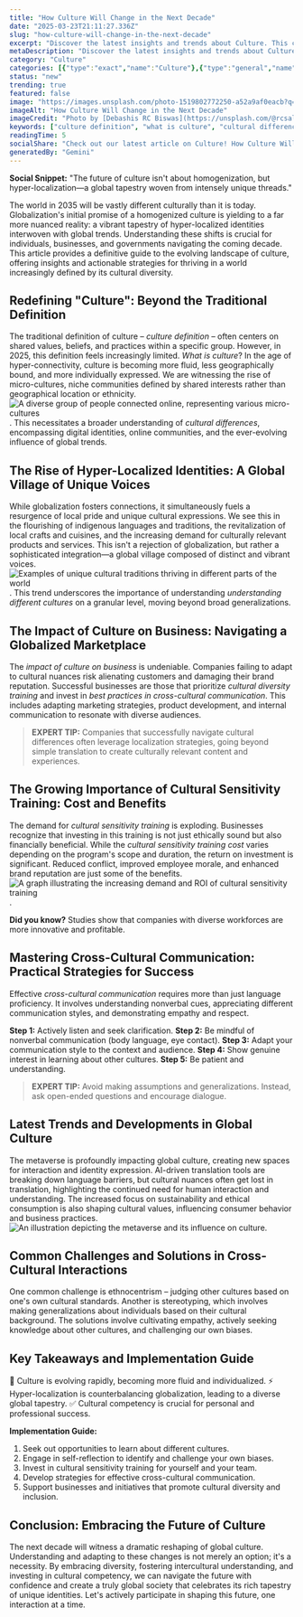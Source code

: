 ```yaml
---
title: "How Culture Will Change in the Next Decade"
date: "2025-03-23T21:11:27.336Z"
slug: "how-culture-will-change-in-the-next-decade"
excerpt: "Discover the latest insights and trends about Culture. This comprehensive guide covers everything you need to know about Culture in 2025."
metaDescription: "Discover the latest insights and trends about Culture. This comprehensive guide covers everything you need to know about Culture in 2025."
category: "Culture"
categories: [{"type":"exact","name":"Culture"},{"type":"general","name":"Social Sciences"},{"type":"medium","name":"Anthropology"},{"type":"specific","name":"Cultural Studies"},{"type":"niche","name":"Ritual Analysis"}]
status: "new"
trending: true
featured: false
image: "https://images.unsplash.com/photo-1519802772250-a52a9af0eacb?q=85&w=1200&fit=max&fm=webp&auto=compress"
imageAlt: "How Culture Will Change in the Next Decade"
imageCredit: "Photo by [Debashis RC Biswas](https://unsplash.com/@rcsalbum) on Unsplash"
keywords: ["culture definition", "what is culture", "cultural differences", "understanding different cultures", "impact of culture on business", "cultural diversity training", "best practices in cross-cultural communication", "how to learn about different cultures", "cultural sensitivity training cost", "global culture and business"]
readingTime: 5
socialShare: "Check out our latest article on Culture! How Culture Will Change in the Next Decade #culture definition #what is culture #cultural differences"
generatedBy: "Gemini"
---
```




**Social Snippet:** "The future of culture isn't about homogenization, but hyper-localization—a global tapestry woven from intensely unique threads."

The world in 2035 will be vastly different culturally than it is today.  Globalization's initial promise of a homogenized culture is yielding to a far more nuanced reality: a vibrant tapestry of hyper-localized identities interwoven with global trends.  Understanding these shifts is crucial for individuals, businesses, and governments navigating the coming decade. This article provides a definitive guide to the evolving landscape of culture, offering insights and actionable strategies for thriving in a world increasingly defined by its cultural diversity.

## Redefining "Culture": Beyond the Traditional Definition

The traditional definition of culture – *culture definition* – often centers on shared values, beliefs, and practices within a specific group.  However, in 2025, this definition feels increasingly limited.  *What is culture*?  In the age of hyper-connectivity,  culture is becoming more fluid, less geographically bound, and more individually expressed.  We are witnessing the rise of micro-cultures, niche communities defined by shared interests rather than geographical location or ethnicity.  ![A diverse group of people connected online, representing various micro-cultures](https://images.unsplash.com/photo-1543906965-f9520aa2ed8a?q=85&w=1200&fit=max&fm=webp&auto=compress).  This necessitates a broader understanding of *cultural differences*, encompassing digital identities, online communities, and the ever-evolving influence of global trends.

## The Rise of Hyper-Localized Identities: A Global Village of Unique Voices

While globalization fosters connections, it simultaneously fuels a resurgence of local pride and unique cultural expressions.  We see this in the flourishing of indigenous languages and traditions, the revitalization of local crafts and cuisines, and the increasing demand for culturally relevant products and services.  This isn't a rejection of globalization, but rather a sophisticated integration—a global village composed of distinct and vibrant voices.  ![Examples of unique cultural traditions thriving in different parts of the world](https://images.unsplash.com/photo-1533551268962-824e232f7ee1?q=85&w=1200&fit=max&fm=webp&auto=compress). This trend underscores the importance of understanding *understanding different cultures* on a granular level, moving beyond broad generalizations.

## The Impact of Culture on Business: Navigating a Globalized Marketplace

The *impact of culture on business* is undeniable.  Companies failing to adapt to cultural nuances risk alienating customers and damaging their brand reputation.  Successful businesses are those that prioritize *cultural diversity training* and invest in *best practices in cross-cultural communication*.  This includes adapting marketing strategies, product development, and internal communication to resonate with diverse audiences.

> **EXPERT TIP:**  Companies that successfully navigate cultural differences often leverage localization strategies, going beyond simple translation to create culturally relevant content and experiences.

##  The Growing Importance of Cultural Sensitivity Training: Cost and Benefits

The demand for *cultural sensitivity training* is exploding.  Businesses recognize that investing in this training is not just ethically sound but also financially beneficial.  While the *cultural sensitivity training cost* varies depending on the program's scope and duration, the return on investment is significant.  Reduced conflict, improved employee morale, and enhanced brand reputation are just some of the benefits.  ![A graph illustrating the increasing demand and ROI of cultural sensitivity training](https://images.unsplash.com/photo-1515658323406-25d61c141a6e?q=85&w=1200&fit=max&fm=webp&auto=compress).

**Did you know?**  Studies show that companies with diverse workforces are more innovative and profitable.

## Mastering Cross-Cultural Communication: Practical Strategies for Success

Effective *cross-cultural communication* requires more than just language proficiency.  It involves understanding nonverbal cues, appreciating different communication styles, and demonstrating empathy and respect.

**Step 1:**  Actively listen and seek clarification.
**Step 2:**  Be mindful of nonverbal communication (body language, eye contact).
**Step 3:**  Adapt your communication style to the context and audience.
**Step 4:**  Show genuine interest in learning about other cultures.
**Step 5:**  Be patient and understanding.

> **EXPERT TIP:**  Avoid making assumptions and generalizations.  Instead, ask open-ended questions and encourage dialogue.

## Latest Trends and Developments in Global Culture

The metaverse is profoundly impacting global culture, creating new spaces for interaction and identity expression.  AI-driven translation tools are breaking down language barriers, but cultural nuances often get lost in translation, highlighting the continued need for human interaction and understanding.  The increased focus on sustainability and ethical consumption is also shaping cultural values, influencing consumer behavior and business practices. ![An illustration depicting the metaverse and its influence on culture](https://images.unsplash.com/photo-1603486037214-4fec4016a9bf?q=85&w=1200&fit=max&fm=webp&auto=compress).

## Common Challenges and Solutions in Cross-Cultural Interactions

One common challenge is ethnocentrism – judging other cultures based on one's own cultural standards.  Another is stereotyping, which involves making generalizations about individuals based on their cultural background.  The solutions involve cultivating empathy, actively seeking knowledge about other cultures, and challenging our own biases.

## Key Takeaways and Implementation Guide

🔑  Culture is evolving rapidly, becoming more fluid and individualized.
⚡  Hyper-localization is counterbalancing globalization, leading to a diverse global tapestry.
✅  Cultural competency is crucial for personal and professional success.

**Implementation Guide:**

1.  Seek out opportunities to learn about different cultures.
2.  Engage in self-reflection to identify and challenge your own biases.
3.  Invest in cultural sensitivity training for yourself and your team.
4.  Develop strategies for effective cross-cultural communication.
5.  Support businesses and initiatives that promote cultural diversity and inclusion.

## Conclusion: Embracing the Future of Culture

The next decade will witness a dramatic reshaping of global culture.  Understanding and adapting to these changes is not merely an option; it's a necessity.  By embracing diversity, fostering intercultural understanding, and investing in cultural competency, we can navigate the future with confidence and create a truly global society that celebrates its rich tapestry of unique identities.  Let's actively participate in shaping this future, one interaction at a time.
